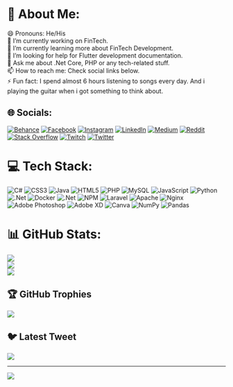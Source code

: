 # 💫 About Me:
😄 Pronouns: He/His<br>🔭 I’m currently working on FinTech.<br>🌱 I’m currently learning more about FinTech Development.<br>🤔 I’m looking for help for Flutter development documentation.<br>💬 Ask me about .Net Core, PHP or any tech-related stuff.<br>📫 How to reach me: Check social links below.<br>⚡ Fun fact: I spend almost 6 hours listening to songs every day. And i playing the guitar when i got something to think about.


## 🌐 Socials:
[![Behance](https://img.shields.io/badge/Behance-1769ff?logo=behance&logoColor=white)](https://behance.net/canerelibol) [![Facebook](https://img.shields.io/badge/Facebook-%231877F2.svg?logo=Facebook&logoColor=white)](https://facebook.com/elibol97) [![Instagram](https://img.shields.io/badge/Instagram-%23E4405F.svg?logo=Instagram&logoColor=white)](https://instagram.com/canerelibol_) [![LinkedIn](https://img.shields.io/badge/LinkedIn-%230077B5.svg?logo=linkedin&logoColor=white)](https://linkedin.com/in/canerelibol) [![Medium](https://img.shields.io/badge/Medium-12100E?logo=medium&logoColor=white)](https://medium.com/@elibol97) [![Reddit](https://img.shields.io/badge/Reddit-%23FF4500.svg?logo=Reddit&logoColor=white)](https://reddit.com/user/canerelibol) [![Stack Overflow](https://img.shields.io/badge/-Stackoverflow-FE7A16?logo=stack-overflow&logoColor=white)](https://stackoverflow.com/users/21837923) [![Twitch](https://img.shields.io/badge/Twitch-%239146FF.svg?logo=Twitch&logoColor=white)](https://twitch.tv/seendream) [![Twitter](https://img.shields.io/badge/Twitter-%231DA1F2.svg?logo=Twitter&logoColor=white)](https://twitter.com/elblcnr) 

# 💻 Tech Stack:
![C#](https://img.shields.io/badge/c%23-%23239120.svg?style=for-the-badge&logo=c-sharp&logoColor=white) ![CSS3](https://img.shields.io/badge/css3-%231572B6.svg?style=for-the-badge&logo=css3&logoColor=white) ![Java](https://img.shields.io/badge/java-%23ED8B00.svg?style=for-the-badge&logo=java&logoColor=white) ![HTML5](https://img.shields.io/badge/html5-%23E34F26.svg?style=for-the-badge&logo=html5&logoColor=white) ![PHP](https://img.shields.io/badge/php-%23777BB4.svg?style=for-the-badge&logo=php&logoColor=white) ![MySQL](https://img.shields.io/badge/mysql-%2300f.svg?style=for-the-badge&logo=mysql&logoColor=white) ![JavaScript](https://img.shields.io/badge/javascript-%23323330.svg?style=for-the-badge&logo=javascript&logoColor=%23F7DF1E) ![Python](https://img.shields.io/badge/python-3670A0?style=for-the-badge&logo=python&logoColor=ffdd54) ![.Net](https://img.shields.io/badge/.NET-5C2D91?style=for-the-badge&logo=.net&logoColor=white) ![Docker](https://img.shields.io/badge/docker-%230db7ed.svg?style=for-the-badge&logo=docker&logoColor=white) ![.Net](https://img.shields.io/badge/.NET-5C2D91?style=for-the-badge&logo=.net&logoColor=white) ![NPM](https://img.shields.io/badge/NPM-%23000000.svg?style=for-the-badge&logo=npm&logoColor=white) ![Laravel](https://img.shields.io/badge/laravel-%23FF2D20.svg?style=for-the-badge&logo=laravel&logoColor=white) ![Apache](https://img.shields.io/badge/apache-%23D42029.svg?style=for-the-badge&logo=apache&logoColor=white) ![Nginx](https://img.shields.io/badge/nginx-%23009639.svg?style=for-the-badge&logo=nginx&logoColor=white) ![Adobe Photoshop](https://img.shields.io/badge/adobephotoshop-%2331A8FF.svg?style=for-the-badge&logo=adobephotoshop&logoColor=white) ![Adobe XD](https://img.shields.io/badge/Adobe%20XD-470137?style=for-the-badge&logo=Adobe%20XD&logoColor=#FF61F6) ![Canva](https://img.shields.io/badge/Canva-%2300C4CC.svg?style=for-the-badge&logo=Canva&logoColor=white) ![NumPy](https://img.shields.io/badge/numpy-%23013243.svg?style=for-the-badge&logo=numpy&logoColor=white) ![Pandas](https://img.shields.io/badge/pandas-%23150458.svg?style=for-the-badge&logo=pandas&logoColor=white)
# 📊 GitHub Stats:
![](https://github-readme-stats.vercel.app/api?username=caner-elibol&theme=bear&hide_border=false&include_all_commits=true&count_private=true)<br/>
![](https://github-readme-streak-stats.herokuapp.com/?user=caner-elibol&theme=bear&hide_border=false)<br/>
![](https://github-readme-stats.vercel.app/api/top-langs/?username=caner-elibol&theme=bear&hide_border=false&include_all_commits=true&count_private=true&layout=compact)

## 🏆 GitHub Trophies
![](https://github-profile-trophy.vercel.app/?username=caner-elibol&theme=monokai&no-frame=false&no-bg=false&margin-w=4)

## 🐦 Latest Tweet
[![](https://gtce.itsvg.in/api?username=elblcnr)](https://github.com/VishwaGauravIn/github-twitter-card-embed)

---
[![](https://visitcount.itsvg.in/api?id=caner-elibol&icon=0&color=0)](https://visitcount.itsvg.in)

<!-- Proudly created with GPRM ( https://gprm.itsvg.in ) -->
